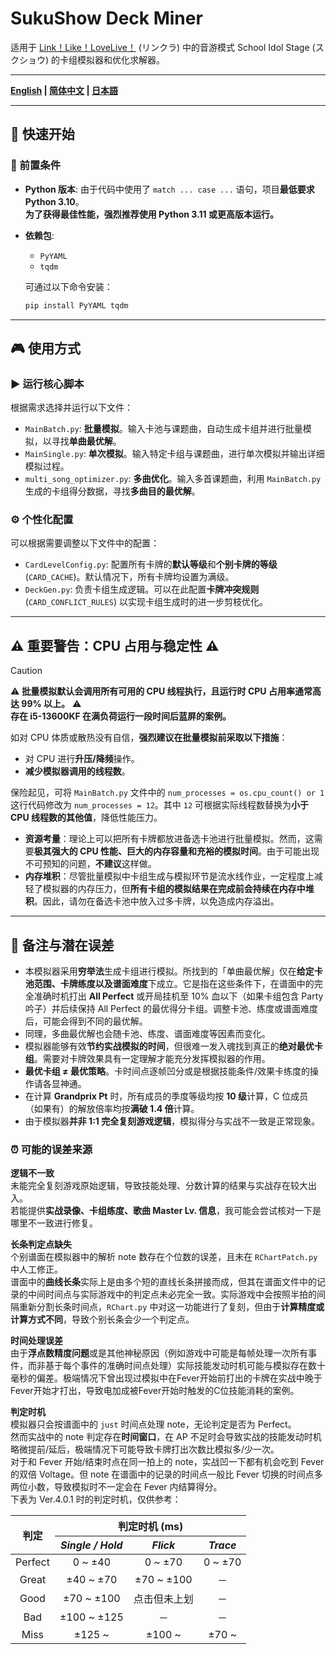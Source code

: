 # SukuShow Deck Miner

适用于 [Link！Like！LoveLive！](https://www.lovelive-anime.jp/hasunosora/system/) (リンクラ) 中的音游模式 School Idol Stage (スクショウ) 的卡组模拟器和优化求解器。 

---

**[English](README.md) | [简体中文](README_zh-cn.md) | [日本語](README_ja-jp.md)**

---

## 🚀 快速开始

### 🛞 前置条件

- **Python 版本**:
  由于代码中使用了 `match ... case ...` 语句，项目**最低要求 Python 3.10**。  
  **为了获得最佳性能，强烈推荐使用 Python 3.11 或更高版本运行。**

- **依赖包**:  

  - `PyYAML`
  - `tqdm`

  可通过以下命令安装：

  ```bash
  pip install PyYAML tqdm
  ```

---

## 🎮 使用方式

### ▶ 运行核心脚本

根据需求选择并运行以下文件：

- `MainBatch.py`: **批量模拟**。输入卡池与课题曲，自动生成卡组并进行批量模拟，以寻找**单曲最优解**。
- `MainSingle.py`: **单次模拟**。输入特定卡组与课题曲，进行单次模拟并输出详细模拟过程。
- `multi_song_optimizer.py`: **多曲优化**。输入多首课题曲，利用 `MainBatch.py` 生成的卡组得分数据，寻找**多曲目的最优解**。

### ⚙ 个性化配置

可以根据需要调整以下文件中的配置：

- `CardLevelConfig.py`: 配置所有卡牌的**默认等级**和**个别卡牌的等级** (`CARD_CACHE`)。默认情况下，所有卡牌均设置为满级。
- `DeckGen.py`: 负责卡组生成逻辑。可以在此配置**卡牌冲突规则** (`CARD_CONFLICT_RULES`) 以实现卡组生成时的进一步剪枝优化。

---

## ⚠️ **重要警告：CPU 占用与稳定性** ⚠️

> [!CAUTION]  
> ⚠ **批量模拟默认会调用所有可用的 CPU 线程执行，且运行时 CPU 占用率通常高达 99% 以上。** ⚠  
> **存在 i5-13600KF 在满负荷运行一段时间后蓝屏的案例。**
>
> 如对 CPU 体质或散热没有自信，**强烈建议在批量模拟前采取以下措施**：
>
> - 对 CPU 进行**升压/降频**操作。
> - **减少模拟器调用的线程数**。
>
> 保险起见，可将 `MainBatch.py` 文件中的 `num_processes = os.cpu_count() or 1` 这行代码修改为 `num_processes = 12`。其中 `12` 可根据实际线程数替换为**小于 CPU 线程数的其他值**，降低性能压力。

- **资源考量**：理论上可以把所有卡牌都放进备选卡池进行批量模拟。然而，这需要**极其强大的 CPU 性能、巨大的内存容量和充裕的模拟时间**。由于可能出现不可预知的问题，**不建议**这样做。
- **内存堆积**：尽管批量模拟中卡组生成与模拟环节是流水线作业，一定程度上减轻了模拟器的内存压力，但**所有卡组的模拟结果在完成前会持续在内存中堆积**。因此，请勿在备选卡池中放入过多卡牌，以免造成内存溢出。

---

## 📝 备注与潜在误差

- 本模拟器采用**穷举法**生成卡组进行模拟。所找到的「单曲最优解」仅在**给定卡池范围、卡牌练度以及谱面难度**下成立。它是指在这些条件下，在谱面中的完全准确时机打出 **All Perfect** 或开局挂机至 10% 血以下（如果卡组包含 Party 吟子）并后续保持 All Perfect 的最优得分卡组。调整卡池、练度或谱面难度后，可能会得到不同的最优解。
- 同理，多曲最优解也会随卡池、练度、谱面难度等因素而变化。
- 模拟器能够有效**节约实战模拟的时间**，但很难一发入魂找到真正的**绝对最优卡组**。需要对卡牌效果具有一定理解才能充分发挥模拟器的作用。
- **最优卡组 ≠ 最优策略**。卡时间点逐帧凹分或是根据技能条件/效果卡练度的操作请各显神通。
- 在计算 **Grandprix Pt** 时，所有成员的季度等级均按 **10 级**计算，C 位成员（如果有）的解放倍率均按**满破 1.4 倍**计算。
- 由于模拟器**并非 1:1 完全复刻游戏逻辑**，模拟得分与实战不一致是正常现象。

### ⏰ 可能的误差来源

**逻辑不一致**  
未能完全复刻游戏原始逻辑，导致技能处理、分数计算的结果与实战存在较大出入。  
若能提供**实战录像、卡组练度、歌曲 Master Lv. 信息**，我可能会尝试核对一下是哪里不一致进行修复。

**长条判定点缺失**  
个别谱面在模拟器中的解析 note 数存在个位数的误差，且未在 `RChartPatch.py` 中人工修正。  
谱面中的**曲线长条**实际上是由多个短的直线长条拼接而成，但其在谱面文件中的记录的中间时间点与实际游戏中的判定点未必完全一致。实际游戏中会按照半拍的间隔重新分割长条时间点，`RChart.py` 中对这一功能进行了复刻，但由于**计算精度或计算方式不同**，导致个别长条会少一个判定点。

**时间处理误差**  
由于**浮点数精度问题**或是其他神秘原因（例如游戏中可能是每帧处理一次所有事件，而非基于每个事件的准确时间点处理）实际技能发动时机可能与模拟存在数十毫秒的偏差。极端情况下曾出现过模拟中在Fever开始前打出的卡牌在实战中晚于Fever开始才打出，导致电加成被Fever开始时触发的C位技能消耗的案例。

**判定时机**  
模拟器只会按谱面中的 `just` 时间点处理 note，无论判定是否为 Perfect。  
然而实战中的 note 判定存在**时间窗口**，在 AP 不足时会导致实战的技能发动时机略微提前/延后，极端情况下可能导致卡牌打出次数比模拟多/少一次。  
对于和 Fever 开始/结束时点在同一拍上的 note，实战凹一下都有机会吃到 Fever 的双倍 Voltage。但 note 在谱面中的记录的时间点一般比 Fever 切换的时间点多两位小数，导致模拟时不一定会在 Fever 内结算得分。  
下表为 Ver.4.0.1 时的判定时机，仅供参考：

<table>
  <thead>
    <tr>
      <th rowspan="2"><b>判定</b></th>
      <th colspan="3"><b>判定时机 (ms)</b></th>
    </tr>
    <tr>
      <th><i>Single / Hold</i></th>
      <th><i>Flick</i></th>
      <th><i>Trace</i></th>
    </tr>
  </thead>
  <tbody align="center">
    <tr>
      <td>Perfect</td>
      <td>0 ~ ±40</td>
      <td>0 ~ ±70</td>
      <td>0 ~ ±70</td>
    </tr>
    <tr>
      <td>Great</td>
      <td>±40 ~ ±70</td>
      <td>±70 ~ ±100</td>
      <td>－</td>
    </tr>
    <tr>
      <td>Good</td>
      <td>±70 ~ ±100</td>
      <td>点击但未上划</td>
      <td>－</td>
    </tr>
    <tr>
      <td>Bad</td>
      <td>±100 ~ ±125</td>
      <td>－</td>
      <td>－</td>
    </tr>
    <tr>
      <td>Miss</td>
      <td>±125 ~</td>
      <td>±100 ~</td>
      <td>±70 ~</td>
    </tr>
  </tbody>
</table>

